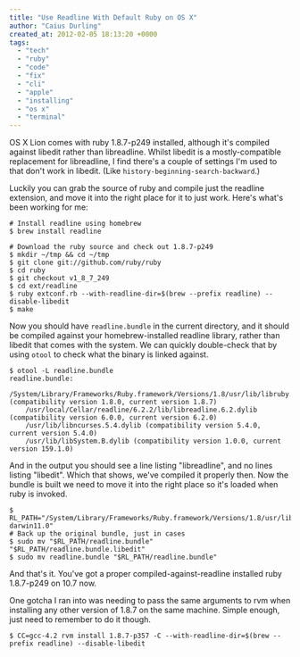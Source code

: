 ```yaml
---
title: "Use Readline With Default Ruby on OS X"
author: "Caius Durling"
created_at: 2012-02-05 18:13:20 +0000
tags:
  - "tech"
  - "ruby"
  - "code"
  - "fix"
  - "cli"
  - "apple"
  - "installing"
  - "os x"
  - "terminal"
---
```


OS X Lion comes with ruby 1.8.7-p249 installed, although it's compiled against libedit rather than libreadline. Whilst libedit is a mostly-compatible replacement for libreadline, I find there's a couple of settings I'm used to that don't work in libedit. (Like `history-beginning-search-backward`.)

Luckily you can grab the source of ruby and compile just the readline extension, and move it into the right place for it to just work. Here's what's been working for me:

    # Install readline using homebrew
    $ brew install readline
    
    # Download the ruby source and check out 1.8.7-p249
    $ mkdir ~/tmp && cd ~/tmp
    $ git clone git://github.com/ruby/ruby
    $ cd ruby
    $ git checkout v1_8_7_249
    $ cd ext/readline
    $ ruby extconf.rb --with-readline-dir=$(brew --prefix readline) --disable-libedit
    $ make

Now you should have `readline.bundle` in the current directory, and it should be compiled against your homebrew-installed readline library, rather than libedit that comes with the system. We can quickly double-check that by using `otool` to check what the binary is linked against.

    $ otool -L readline.bundle
    readline.bundle:
        /System/Library/Frameworks/Ruby.framework/Versions/1.8/usr/lib/libruby.1.dylib (compatibility version 1.8.0, current version 1.8.7)
        /usr/local/Cellar/readline/6.2.2/lib/libreadline.6.2.dylib (compatibility version 6.0.0, current version 6.2.0)
        /usr/lib/libncurses.5.4.dylib (compatibility version 5.4.0, current version 5.4.0)
        /usr/lib/libSystem.B.dylib (compatibility version 1.0.0, current version 159.1.0)

And in the output you should see a line listing "libreadline", and no lines listing "libedit". Which that shows, we've compiled it properly then. Now the bundle is built we need to move it into the right place so it's loaded when ruby is invoked.

    $ RL_PATH="/System/Library/Frameworks/Ruby.framework/Versions/1.8/usr/lib/ruby/1.8/universal-darwin11.0"
    # Back up the original bundle, just in cases
    $ sudo mv "$RL_PATH/readline.bundle" "$RL_PATH/readline.bundle.libedit"
    $ sudo mv readline.bundle "$RL_PATH/readline.bundle"

And that's it. You've got a proper compiled-against-readline installed ruby 1.8.7-p249 on 10.7 now.

One gotcha I ran into was needing to pass the same arguments to rvm when installing any other version of 1.8.7 on the same machine. Simple enough, just need to remember to do it though.

    $ CC=gcc-4.2 rvm install 1.8.7-p357 -C --with-readline-dir=$(brew --prefix readline) --disable-libedit

